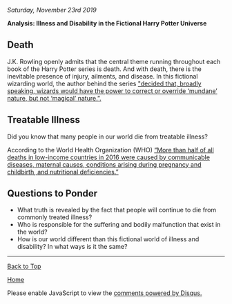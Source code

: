 <!-- Primary Meta Tags -->
<title>Illness & Disability</title>
<meta name="title" content="Illness & Disability">
<meta name="description" content="An article about this in the fictional Harry Potter Universe">

<!-- Open Graph / Facebook -->
<meta property="og:type" content="website">
<meta property="og:url" content="https://shea08.github.io/illnessanddisability.html">
<meta property="og:title" content="Illness & Disability">
<meta property="og:description" content="An article about this in the fictional Harry Potter Universe">
<meta property="og:image" content="https://dl.airtable.com/.attachmentThumbnails/8e33fea8ed2a8e11e47b31404f052327/af426724">

<!-- Twitter -->
<meta property="twitter:card" content="summary_large_image">
<meta property="twitter:url" content="https://shea08.github.io/illnessanddisability.html">
<meta property="twitter:title" content="Illness & Disability">
<meta property="twitter:description" content="An article about this in the fictional Harry Potter Universe">
<meta property="twitter:image" content="https://dl.airtable.com/.attachmentThumbnails/8e33fea8ed2a8e11e47b31404f052327/af426724">

<i> Saturday, November 23rd 2019 </i>

<b>Analysis: Illness and Disability in the Fictional Harry Potter Universe</b>

## Death

J.K. Rowling openly admits that the central theme running throughout each book of the Harry Potter series is death. And with death, there is the inevitable presence of injury, ailments, and disease. In this fictional wizarding world, the author behind the series <a href="https://www.wizardingworld.com/writing-by-jk-rowling/illness-and-disability"> "decided that, broadly speaking, wizards would have the power to correct or override ‘mundane’ nature, but not ‘magical’ nature.”.</a> 

## Treatable Illness

Did you know that many people in our world die from treatable illness?

According to the World Health Organization (WHO) <a href="https://www.who.int/news-room/fact-sheets/detail/the-top-10-causes-of-death"> “More than half of all deaths in low-income countries in 2016 were caused by communicable diseases, maternal causes, conditions arising during pregnancy and childbirth, and nutritional deficiencies.” </a>

## Questions to Ponder

- What truth is revealed by the fact that people will continue to die from commonly treated illness? 
- Who is responsible for the suffering and bodily malfunction that exist in the world?
- How is our world different than this fictional world of illness and disability? In what ways is it the same? 


* * *

<a href="https://shea08.github.io/illnessanddisability">Back to Top</a>

[Home](./)

<div id="disqus_thread"></div>
<script>

/**
*  RECOMMENDED CONFIGURATION VARIABLES: EDIT AND UNCOMMENT THE SECTION BELOW TO INSERT DYNAMIC VALUES FROM YOUR PLATFORM OR CMS.
*  LEARN WHY DEFINING THESE VARIABLES IS IMPORTANT: https://disqus.com/admin/universalcode/#configuration-variables*/
/*
var disqus_config = function () {
this.page.url = "https://shea08.github.io/illnessanddisability";  // Replace PAGE_URL with your page's canonical URL variable
this.page.identifier = "/illnessanddisability/"; // Replace PAGE_IDENTIFIER with your page's unique identifier variable
};
*/
(function() { // DON'T EDIT BELOW THIS LINE
var d = document, s = d.createElement('script');
s.src = 'https://shea08.disqus.com/embed.js';
s.setAttribute('data-timestamp', +new Date());
(d.head || d.body).appendChild(s);
})();
</script>
<noscript>Please enable JavaScript to view the <a href="https://disqus.com/?ref_noscript">comments powered by Disqus.</a></noscript>
                            


